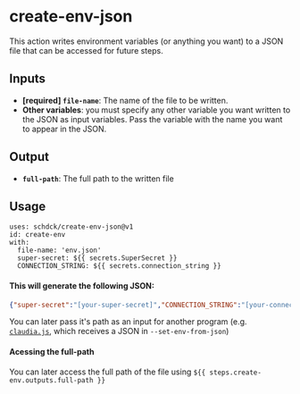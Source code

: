 # create-env-json

This action writes environment variables (or anything you want) to a JSON file that can be accessed for future steps.

## Inputs

* **[required] `file-name`**: The name of the file to be written.
* **Other variables**: you must specify any other variable you want written to the JSON as input variables. Pass the variable with the name you want to appear in the JSON.

## Output

* **`full-path`**: The full path to the written file

## Usage

```
uses: schdck/create-env-json@v1
id: create-env
with:
  file-name: 'env.json'
  super-secret: ${{ secrets.SuperSecret }}
  CONNECTION_STRING: ${{ secrets.connection_string }}
```

#### This will generate the following JSON:

``` json
{"super-secret":"[your-super-secret]","CONNECTION_STRING":"[your-connection-string]"}
```

You can later pass it's path as an input for another program (e.g. [`claudia.js`](https://claudiajs.com/), which receives a JSON in `--set-env-from-json`)

#### Acessing the full-path

You can later access the full path of the file using `${{ steps.create-env.outputs.full-path }}`